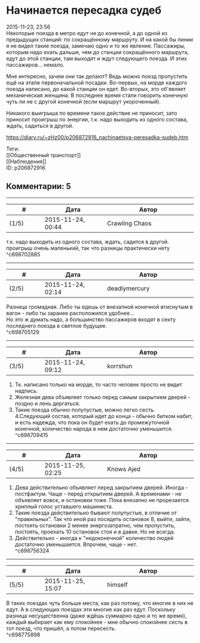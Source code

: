 Начинается пересадка судеб
==========================

  
2015-11-23, 23:56  
 Некоторые поезда в метро едут не до конечной, а до одной из предыдущих станций: по сокращённому маршруту. И на какой бы линии я не видел такие поезда, замечаю одно и то же явление. Пассажиры, которым надо ехать дальше, чем до станции сокращённого маршрута, едут до этой станции, там выходят и ждут следующего поезда. И этих пассажиров... немало.   
   
 Мне интересно, зачем они так делают? Ведь можно поезд пропустить ещё на этапе первоначальной посадки. Во-первых, на морде каждого поезда написано, до какой станции он едет. Во-вторых, это об'являет механическая женщина. В последнее время стали говорить конечную чуть ли не с другой конечной (если маршрут укороченный).   
   
 Никакого выигрыша по времени такое действие не приносит, зато приносит проигрыш по энергии, т.к. надо выходить из одного состава, ждать, садиться в другой.   
  
<https://diary.ru/~zHz00/p206872916_nachinaetsya-peresadka-sudeb.htm>  
  
Теги:  
[[Общественный транспорт]]  
[[Наблюдения]]  
ID: p206872916  


Комментарии: 5
--------------

  


---



|         #         |              Дата              |                     Автор                     |           ID           |
| --- | --- | --- | --- |
| (1/5) | 2015-11-24, 00:44 | Crawling Chaos | c698702885 |

  
  т.к. надо выходить из одного состава, ждать, садится в другой.    
 проигрыш очень маленький, так что разницы практически нету   
 ^c698702885

---



|         #         |              Дата              |                     Автор                     |           ID           |
| --- | --- | --- | --- |
| (2/5) | 2015-11-24, 02:14 | deadlymercury | c698705129 |

  
 Разница громадная. Либо ты едешь от внезапной конечной втиснутым в вагон - либо ты заранее расположился удобнее...   
 Но это ж думать надо, а большинство пассажиров входят в секту последнего поезда в светлое будущее.   
 ^c698705129

---



|         #         |              Дата              |                     Автор                     |           ID           |
| --- | --- | --- | --- |
| (3/5) | 2015-11-24, 09:12 | korrshun | c698709415 |

  
 1. Тк. написано только на морде, то часто человек просто не видит надпись.   
 2. Железная дева объявляет только перед самым закрытием дверей - поздно и лень дергаться.   
 3. Такие поезда обычно полупустые, можно легко сесть.   
 4.Следующий состав, который идет до конца - обычно битком набит, и есть надежда, что пока он будет ехать до промежуточной конечной, количество народа в нем достаточно уменьшится.   
 ^c698709415

---



|         #         |              Дата              |                     Автор                     |           ID           |
| --- | --- | --- | --- |
| (4/5) | 2015-11-25, 02:25 | Knows Ajed | c698756324 |

  
 1. Дева действительно объявляет перед закрытием дверей. Иногда - постфактум. Чаще - перед открытием дверей. А временами - не объявляет вовсе, и остановки тоже. Пока внезапно не прорезается хриплый голос уставшего машиниста.   
 2. Такие поезда действительно бывают полупустые, в отличие от "правильных". Так что иной раз посидеть остановок 8, выйти, зайти, постоять остановки 2 менее энергозатратно, чем пропустить, постоять, проехать 10 остановок стоя и в давке. Но не всегда.   
 3. Действительно - иногда к "недоконечной" количество людей достаточно уменьшается. Впрочем, чаще - нет.   
 ^c698756324

---



|         #         |              Дата              |                     Автор                     |           ID           |
| --- | --- | --- | --- |
| (5/5) | 2015-11-25, 15:07 | himself | c698775898 |

  
 В таких поездах чуть больше места, как раз потому, что многие в них не едут. А в следующих поездах эти многие как раз едут. Поскольку разница несущественна (даже ждёшь суммарно одно и то же время), каждый выбирает как ему спокойнее - мне обычно спокойнее сесть в тот поезд, что пришёл, а потом пересесть.   
 ^c698775898